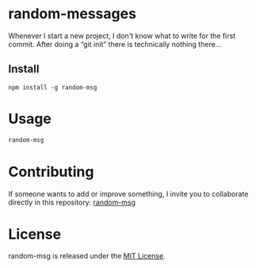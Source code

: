 # random-messages

Whenever I start a new project, I don't know what to write for the first commit. After doing a “git init” there is technically nothing there...

## Install

```npm
npm install -g random-msg
```

# Usage

```bash
random-msg
```

# Contributing
If someone wants to add or improve something, I invite you to collaborate directly in this repository: [random-msg](https://github.com/vladi965/https---github.com-vladi965-random-messages-npm)

# License
random-msg is released under the [MIT License](https://opensource.org/licenses/MIT).
